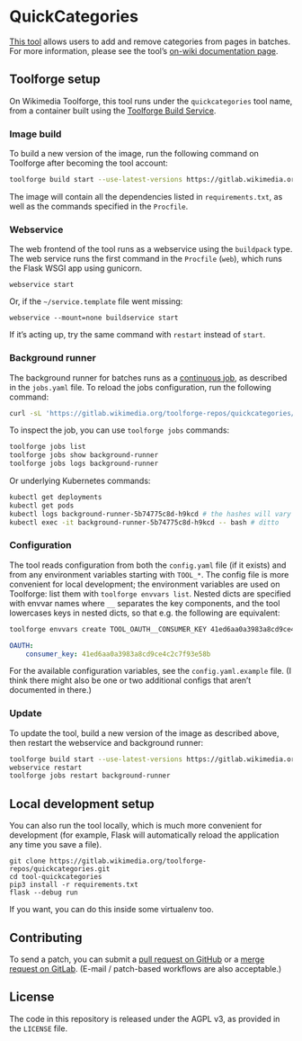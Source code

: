 # QuickCategories

[This tool](https://quickcategories.toolforge.org/) allows users to add and remove categories from pages in batches.
For more information,
please see the tool’s [on-wiki documentation page](https://meta.wikimedia.org/wiki/User:Lucas_Werkmeister/QuickCategories).

## Toolforge setup

On Wikimedia Toolforge, this tool runs under the `quickcategories` tool name,
from a container built using the [Toolforge Build Service](https://wikitech.wikimedia.org/wiki/Help:Toolforge/Build_Service).

### Image build

To build a new version of the image,
run the following command on Toolforge after becoming the tool account:

```sh
toolforge build start --use-latest-versions https://gitlab.wikimedia.org/toolforge-repos/quickcategories
```

The image will contain all the dependencies listed in `requirements.txt`,
as well as the commands specified in the `Procfile`.

### Webservice

The web frontend of the tool runs as a webservice using the `buildpack` type.
The web service runs the first command in the `Procfile` (`web`),
which runs the Flask WSGI app using gunicorn.

```
webservice start
```

Or, if the `~/service.template` file went missing:

```
webservice --mount=none buildservice start
```

If it’s acting up, try the same command with `restart` instead of `start`.

### Background runner

The background runner for batches runs as a [continuous job](https://wikitech.wikimedia.org/wiki/Help:Toolforge/Jobs_framework#Creating_continuous_jobs),
as described in the `jobs.yaml` file.
To reload the jobs configuration, run the following command:

```sh
curl -sL 'https://gitlab.wikimedia.org/toolforge-repos/quickcategories/-/raw/main/jobs.yaml' | toolforge jobs load /dev/stdin
```

To inspect the job, you can use `toolforge jobs` commands:

```sh
toolforge jobs list
toolforge jobs show background-runner
toolforge jobs logs background-runner
```

Or underlying Kubernetes commands:

```sh
kubectl get deployments
kubectl get pods
kubectl logs background-runner-5b74775c8d-h9kcd # the hashes will vary
kubectl exec -it background-runner-5b74775c8d-h9kcd -- bash # ditto
```

### Configuration

The tool reads configuration from both the `config.yaml` file (if it exists)
and from any environment variables starting with `TOOL_*`.
The config file is more convenient for local development;
the environment variables are used on Toolforge:
list them with `toolforge envvars list`.
Nested dicts are specified with envvar names where `__` separates the key components,
and the tool lowercases keys in nested dicts,
so that e.g. the following are equivalent:

```sh
toolforge envvars create TOOL_OAUTH__CONSUMER_KEY 41ed6aa0a3983a8cd9ce4c2c7f93e58b
```

```yaml
OAUTH:
    consumer_key: 41ed6aa0a3983a8cd9ce4c2c7f93e58b
```

For the available configuration variables, see the `config.yaml.example` file.
(I think there might also be one or two additional configs that aren’t documented in there.)

### Update

To update the tool, build a new version of the image as described above,
then restart the webservice and background runner:

```sh
toolforge build start --use-latest-versions https://gitlab.wikimedia.org/toolforge-repos/quickcategories
webservice restart
toolforge jobs restart background-runner
```

## Local development setup

You can also run the tool locally, which is much more convenient for development
(for example, Flask will automatically reload the application any time you save a file).

```
git clone https://gitlab.wikimedia.org/toolforge-repos/quickcategories.git
cd tool-quickcategories
pip3 install -r requirements.txt
flask --debug run
```

If you want, you can do this inside some virtualenv too.

## Contributing

To send a patch, you can submit a
[pull request on GitHub](https://github.com/lucaswerkmeister/tool-quickcategories) or a
[merge request on GitLab](https://gitlab.wikimedia.org/toolforge-repos/quickcategories).
(E-mail / patch-based workflows are also acceptable.)

## License

The code in this repository is released under the AGPL v3, as provided in the `LICENSE` file.
